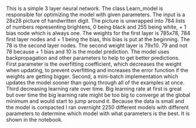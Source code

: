 This is a simple 3 layer neural network. The class Learn_model is responsible for optimizing the model with given parameters. The input is a 28x28 picture of handwritten digit. The picture is unwrapped into 784 lists of numbers representing brightens, 0 being black and 255 being white, + 1 bias node which is always one. The weights for the first layer is 785x78, 784 first layer nodes and + 1 being the bias, this bias is put at the beginning. The 78 is the second layer nodes. The second weight layer is 79x10. 79 and not 78 because + 1 bias and 10 is the model prediction.
The model uses backpropagation and other parameters to help to get better predictions. First parameter is the overfitting coefficient, which decreases the weight when updating, to prevent overfitting and increases the error function if the weights are getting bigger. Second, a mini-batch implementation which updates the model sooner than going through all of the examples at once. Third decreasing learning rate over time. Big learning rate at first is great but over time the big learning rate might be too big to converge at the global minimum and would start to jump around it.
Because the data is small and the model is compacted I ran overnight 2250 different models with different parameters to determine which model with what parameters is the best. It is shown in the notebook.
